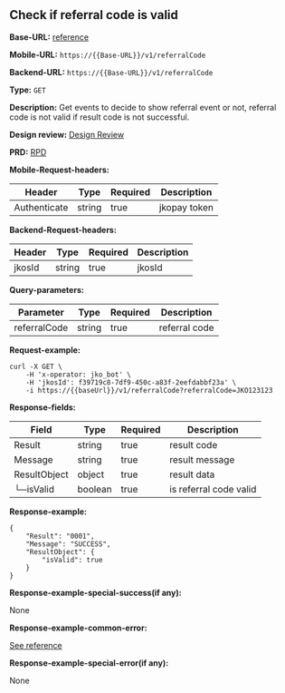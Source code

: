 #
## Check if referral code is valid

**Base-URL:** [reference](https://jkopay.atlassian.net/wiki/spaces/RD4/pages/29393109/jkopay-app-svc+base-url)

**Mobile-URL:** `https://{{Base-URL}}/v1/referralCode`

**Backend-URL:** `https://{{Base-URL}}/v1/referralCode`

**Type:** `GET`

**Description:** Get events to decide to show referral event or not, referral code is not valid if result code is not successful.

**Design review:** [Design Review](https://jkopay.atlassian.net/wiki/spaces/RD4/pages/33424007/referral+code+Design+Review)

**PRD:** [RPD](https://jkopay.atlassian.net/wiki/spaces/PM/pages/29687846)

**Mobile-Request-headers:**

| Header       | Type   | Required | Description  |
|--------------|--------|----------|--------------|
| Authenticate | string | true     | jkopay token |

**Backend-Request-headers:**

| Header | Type   | Required | Description |
|--------|--------|----------|-------------|
| jkosId | string | true     | jkosId      |

**Query-parameters:**

| Parameter    | Type   | Required | Description   |
|--------------|--------|----------|---------------|
| referralCode | string | true     | referral code |

**Request-example:**
```
curl -X GET \
    -H 'x-operator: jko_bot' \
    -H 'jkosId': f39719c8-7df9-450c-a83f-2eefdabbf23a' \
    -i https://{{baseUrl}}/v1/referralCode?referralCode=JKO123123
```

**Response-fields:**

| Field        | Type    | Required | Description            |
|--------------|---------|----------|------------------------|
| Result       | string  | true     | result code            |
| Message      | string  | true     | result message         |
| ResultObject | object  | true     | result data            |
| └─isValid    | boolean | true     | is referral code valid |

**Response-example:**
```
{
    "Result": "0001",
    "Message": "SUCCESS",
    "ResultObject": {
        "isValid": true
    }
}
```

**Response-example-special-success(if any):**

None

**Response-example-common-error:**

[See reference](https://jkopay.atlassian.net/wiki/spaces/RD4/pages/29852060/jkopay-app-svc+result+code)

**Response-example-special-error(if any):**

None